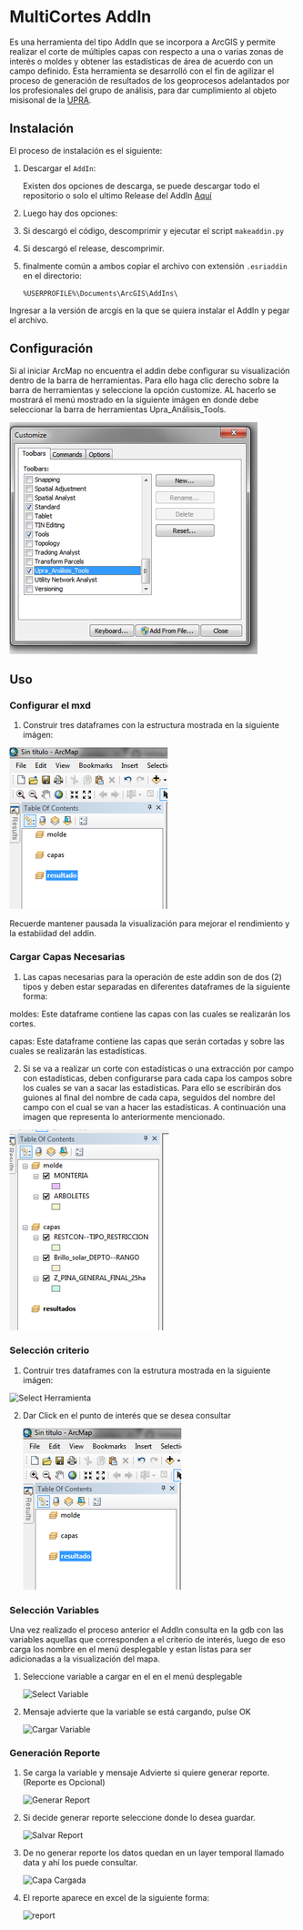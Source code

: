 # MultiCortes AddIn

Es una herramienta del tipo AddIn que se incorpora a ArcGIS y permite realizar el corte de múltiples capas con respecto a una o varias zonas de interés o moldes y obtener las estadísticas de área de acuerdo con un campo definido. Esta herramienta se desarrolló con el fin de agilizar el proceso de generación de resultados de los geoprocesos adelantados por los profesionales del grupo de análisis, para dar cumplimiento al objeto misisonal de la  [UPRA](http://www.upra.gov.co).


## Instalación

El proceso de instalación es el siguiente:

1. Descargar el `AddIn`:

    Existen dos opciones de descarga, se puede descargar todo el repositorio o solo el ultimo Release del AddIn [Aquí](https://github.com/UpraAnalisis/MultiCortes/releases/latest)

2. Luego hay dos opciones:

3. Si descargó el código, descomprimir y ejecutar el script `makeaddin.py`

4. Si descargó el release, descomprimir. 

5. finalmente común a ambos copiar el archivo con extensión `.esriaddin` en el directorio:

    ```directorio Arcgis
    %USERPROFILE%\Documents\ArcGIS\AddIns\
    ``` 

Ingresar a la versión de arcgis en la que se quiera instalar el AddIn y pegar el archivo.

## Configuración

Si al iniciar ArcMap no encuentra el addin debe configurar su visualización dentro de la barra de herramientas. Para ello haga clic derecho sobre la barra de herramientas y seleccione la opción customize. AL hacerlo se mostrará el menú mostrado en la siguiente imágen en donde debe seleccionar la barra de herramientas Upra_Análisis_Tools.

![Dataframes](/img/activar_menu.png)

## Uso
### Configurar el mxd
1. Construir tres dataframes con la estructura mostrada en la siguiente imágen:

![Dataframes](/img/dataframes.PNG)
 
Recuerde mantener pausada la visualización para mejorar el rendimiento y la estabiidad del addin.

### Cargar Capas Necesarias

1. Las capas necesarias para la operación de este addin son de dos (2) tipos y deben estar separadas en diferentes dataframes de la siguiente forma: 

moldes: Este dataframe contiene las capas con las cuales se realizarán los cortes.

capas: Este dataframe contiene las capas que serán cortadas y sobre las cuales se realizarán las estadísticas.

2. Si se va a realizar un corte con estadísticas o una extracción por campo con estadísticas, deben configurarse para cada capa los campos sobre los cuales se van a sacar las estadísticas. Para ello se escribirán dos guiones al final del nombre de cada capa, seguidos del nombre del campo con el cual se van a hacer las estadísticas. A continuación una imagen que representa lo anteriormente mencionado.

![Dataframes](/img/confi_nombres.png) 


### Selección criterio

1. Contruir tres dataframes con la estrutura mostrada en la siguiente imágen:

![Select Herramienta](/img/selherr.PNG)

2. Dar Click en el punto de interés que se desea consultar 

    ![Dataframes](/img/dataframes.PNG)

### Selección Variables

Una vez realizado el proceso anterior el AddIn consulta en la gdb con las variables aquellas que corresponden a el criterio de interés, luego de eso carga los nombre en el menú desplegable y estan listas para ser adicionadas a la visualización del mapa. 

1. Seleccione variable a cargar en el en el menú desplegable

    ![Select Variable](/img/seleccvar.png)

2. Mensaje advierte que la variable se está cargando, pulse OK

    ![Cargar Variable](/img/carvar.PNG)

### Generación Reporte

1. Se carga la variable y mensaje Advierte si quiere generar reporte. (Reporte es Opcional)

    ![Generar Report](/img/genrep.PNG)

2. Si decide generar reporte seleccione donde lo desea guardar.

    ![Salvar Report](/img/savrep.PNG)

3. De no generar reporte los datos quedan en un layer temporal llamado data y ahí los puede consultar. 

    ![Capa Cargada](/img/capcar.PNG)
    
4. El reporte aparece en excel de la siguiente forma: 

    ![report](/img/rep.PNG)
